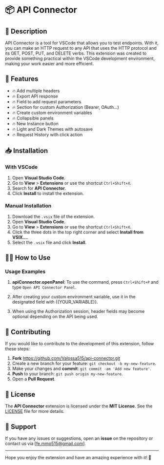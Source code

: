 # 📦 API Connector

## 🚀 Description

API Connector is a tool for VSCode that allows you to test endpoints. With it, you can make an HTTP request to any API that uses the HTTP protocol and its GET, POST, PUT, and DELETE verbs. This extension was created to provide something practical within the VSCode development environment, making your work easier and more efficient.

## 🎉 Features

- 🔥 Add multiple headers
- 🔥 Export API response
- 🔥 Field to add request parameters
- 🔥 Section for custom Authorization (Bearer, OAuth...)
- 🔥 Create custom environment variables
- 🔥 Collapsible panels
- 🔥 New Instance button
- 🔥 Light and Dark Themes with autosave
- 🔥 Request History with click action

## 📥 Installation

### With VSCode
1. Open **Visual Studio Code**.
2. Go to **View** > **Extensions** or use the shortcut `Ctrl+Shift+X`.
3. Search for **API Connector**.
4. Click **Install** to install the extension.

### Manual Installation

1. Download the `.vsix` file of the extension.
2. Open **Visual Studio Code**.
3. Go to **View** > **Extensions** or use the shortcut `Ctrl+Shift+X`.
4. Click the three dots in the top right corner and select **Install from VSIX...**.
5. Select the `.vsix` file and click **Install**.

## 🧑‍💻 How to Use

### Usage Examples

1. **apiConnector.openPanel**: To use the command, press `Ctrl+Shift+P` and type `Open API Connector Panel`.

2. After creating your custom environment variable, use it in the designated field with {{YOUR_VARIABLE}}.

3. When using the Authorization session, header fields may become optional depending on the API being used.

## 🐞 Contributing

If you would like to contribute to the development of this extension, follow these steps:

1. **Fork** https://github.com/Valossa515/api-connector.git
2. Create a new branch for your feature: `git checkout -b my-new-feature`.
3. Make your changes and **commit**: `git commit -am 'Add new feature'`.
4. **Push** to your branch: `git push origin my-new-feature`.
5. Open a **Pull Request**.

## 📝 License

The **API Connector** extension is licensed under the **MIT License**. See the [LICENSE](LICENSE) file for more details.

## 📱 Support

If you have any issues or suggestions, open an **issue** on the repository or contact us via [fe.mmo515@gmail.com].

---

Hope you enjoy the extension and have an amazing experience with it! 🚀
